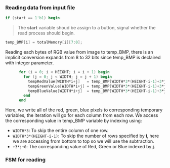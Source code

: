 ### Reading data from input file
```verilog
if (start == 1'b1) begin
```
>The **start** variable shoud be assign to a button, signal whether the read process should begin.

```verilog
temp_BMP[i] = totalMemory[i][7:0];
```
Reading each bytes of RGB value from image to temp_BMP, there is an implicit conversion expands from 8 to 32 bits since temp_BMP is declaired with integer parameter.

```verilog
      for (i = 0; i < HEIGHT; i = i + 1) begin
        for (j = 0; j < WIDTH; j = j + 1) begin
          tempRedValue[WIDTH*i+j]   = temp_BMP[WIDTH*3*(HEIGHT-i-1)+3*j+0];
          tempGreenValue[WIDTH*i+j] = temp_BMP[WIDTH*3*(HEIGHT-i-1)+3*j+1];
          tempBlueValue[WIDTH*i+j]  = temp_BMP[WIDTH*3*(HEIGHT-i-1)+3*j+2];
        end
      end
```
Here, we write all of the red, green, blue pixels to corresponding temporary variables, the iteration will go for each column from each row.
We access the corresponding value in temp_BMP variable by indexing using: 
- `WIDTH*3`: To skip the entire column of one row.
- `WIDTH*3*(HEIGHT-i-1)`: To skip the number of rows specified by **i**, here we are accessing from bottom to top so we will use the subtraction.
- `+3*j+0`: The corresponding value of Red, Green or Blue indexed by **j**.

### FSM for reading 